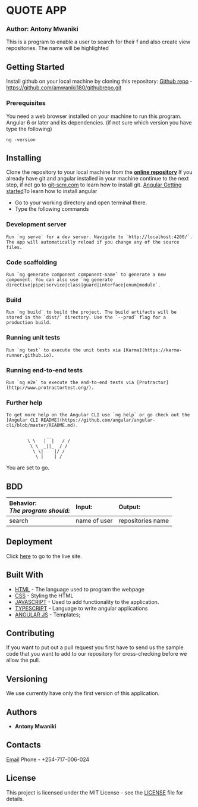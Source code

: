 # QUOTE APP
### Author: Antony Mwaniki
This is a program to enable a user to search for their f and also create view repositories. The name  will be highlighted
## Getting Started
Install github on your local machine by cloning this repository:
[Github repo](https://github.com/amwaniki180/githubrepo.git) - https://github.com/amwaniki180/githubrepo.git
### Prerequisites
You need a web browser installed on your machine to run this program.
Angular 6 or later and its dependencies.
(if not sure which version you have type the following)
```
ng -version
```
## Installing
Clone the repository to your local machine from the **[online repository](https://github/amwaniki180/github.git)**
If you already have git and angular installed in your machine continue to the next step,
if not go to [git-scm.com](https://git-scm.com/book/en/v2/Getting-Started-Installing-Git) to learn how to install git.
[Angular Getting started](https://angular.io)To learn how to install angular
- Go to your working directory and open terminal there.
- Type the following commands
### Development server
```
Run `ng serve` for a dev server. Navigate to `http://localhost:4200/`. The app will automatically reload if you change any of the source files.
```
### Code scaffolding
```
Run `ng generate component component-name` to generate a new component. You can also use `ng generate directive|pipe|service|class|guard|interface|enum|module`.
```
### Build
```
Run `ng build` to build the project. The build artifacts will be stored in the `dist/` directory. Use the `--prod` flag for a production build.
```
### Running unit tests
```
Run `ng test` to execute the unit tests via [Karma](https://karma-runner.github.io).
```
### Running end-to-end tests
```
Run `ng e2e` to execute the end-to-end tests via [Protractor](http://www.protractortest.org/).
```
### Further help
```
To get more help on the Angular CLI use `ng help` or go check out the [Angular CLI README](https://github.com/angular/angular-cli/blob/master/README.md).
```
```
               __
        \ \   |  |   / /
         \ \  _||_  / /
          \ \|    |/ /
           \ |    | /
```
You are set to go.
## BDD
| Behavior: <br>_The program should:_                  | Input:  | Output:                     |
| :--------------------------------------------------- | :------ | :-------------------------- |
| search                                               | name of user| repositories name       |
## Deployment
Click [here](https:/) to go to the live site.<br>
## Built With
- [HTML](https://developer.mozilla.org/en-US/docs/Web/HTML) - The language used to program the webpage
- [CSS](https://developer.mozilla.org/en-US/docs/Web/CSS) - Styling the HTML
- [JAVASCRIPT](https://developer.mozilla.org/en-US/docs/Web/JavaScript) - Used to add functionality to the application.
- [TYPESCRIPT](https://www.typescriptlang.org/) - Language to write  angular applications
- [ANGULAR JS](https://angular.io) - Templates;
## Contributing
If you want to put out a pull request you first have to send us the sample code that you want to add to our repository for cross-checking before we allow the pull.
## Versioning
We use currently have only the first version of this application.
## Authors
- **Antony Mwaniki** 
## Contacts
[Email](amwaniki180@gmail.com)
Phone - +254-717-006-024
## License
This project is licensed under the MIT License - see the [LICENSE](LICENSE) file for details.



